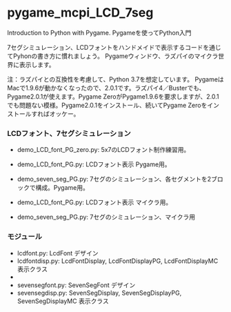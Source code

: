 # pygame_mcpi_LCD_7seg
Introduction to Python with Pygame.
Pygameを使ってPython入門

7セグシミュレーション、LCDフォントをハンドメイドで表示するコードを通じてPyhonの書き方に慣れましょう。
Pygameウィンドウ、ラズパイのマイクラ世界に表示します。

注：ラズパイとの互換性を考慮して、Python 3.7を想定しています。
Pygameは Macで1.9.6が動かなくなったので、2.0.1です。ラズパイ4／Busterでも、Pygame2.0.1が使えます。Pygame ZeroがPygame1.9.6を要求しますが、2.0.1でも問題ない模様。Pygame2.0.1をインストール、続いてPygame Zeroをインストールすればオッケー。

### LCDフォント、7セグシミュレーション
 - demo_LCD_font_PG_zero.py: 5x7のLCDフォント制作練習用。
 - demo_LCD_font_PG.py: LCDフォント表示 Pygame用。
 - demo_seven_seg_PG.py: 7セグのシミュレーション、各セグメントを2ブロックで構成。Pygame用。

 - demo_LCD_font_PG.py: LCDフォント表示 マイクラ用。
 - demo_seven_seg_PG.py: 7セグのシミュレーション、マイクラ用

### モジュール
 - lcdfont.py: LcdFont  デザイン
 - lcdfontdisp.py: LcdFontDisplay, LcdFontDisplayPG, LcdFontDisplayMC  表示クラス
 - 
 - sevensegfont.py: SevenSegFont  デザイン
 - sevensegdisp.py: SevenSegDisplay, SevenSegDisplayPG, SevenSegDisplayMC  表示クラス